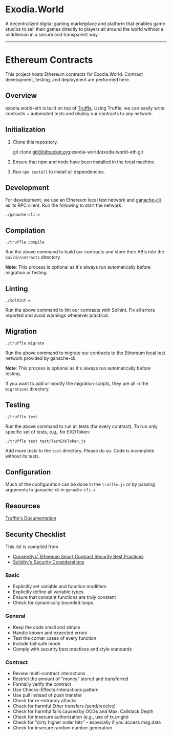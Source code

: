 # Exodia.World

A decentralized digital gaming marketplace and platform that enables game studios to sell their games directly to players all around the world without a middleman in a secure and transparent way.

---

# Ethereum Contracts

This project hosts Ethereum contracts for Exodia.World. Contract development, testing, and deployment are performed here.

## Overview

exodia.world-eth is built on top of [Truffle](http://truffleframework.com/). Using Truffle, we can easily write contracts + automated tests and deploy our contracts to any network.

## Initialization

1. Clone this repository.

	git clone git@bitbucket.org:exodia-world/exodia.world-eth.git

2. Ensure that npm and node have been installed in the local machine.

3. Run `npm install` to install all dependencies.

## Development

For development, we use an Ethereum local test network and [ganache-cli](https://github.com/trufflesuite/ganache-cli) as its RPC client. Run the following to start the network.

    ./ganache-cli-x

## Compilation

    ./truffle compile

Run the above command to build our contracts and store their ABIs into the `build/contracts` directory.

**Note**: This process is optional as it's always run automatically before migration or testing.

## Linting

    ./solhint-x

Run the above command to lint our contracts with Solhint. Fix all errors reported and avoid warnings whenever practical.

## Migration

    ./truffle migrate

Run the above command to migrate our contracts to the Ethereum local test network provided by ganache-cli.

**Note**: This process is optional as it's always run automatically before testing.

If you want to add or modify the migration scripts, they are all in the `migrations` directory.

## Testing

    ./truffle test

Run the above command to run all tests (for every contract). To run only specific set of tests, e.g., for EXOToken:

    ./truffle test test/TestEXOToken.js

Add more tests to the `test` directory. Please do so. Code is incomplete without its tests.

## Configuration

Much of the configuration can be done in the `truffle.js` or by passing arguments to ganache-cli in `ganache-cli-x`.

## Resources

[Truffle's Documentation](http://truffleframework.com/docs/)

## Security Checklist

This list is compiled from
- [ConsenSys' Ethereum Smart Contract Security Best Practices](https://consensys.github.io/smart-contract-best-practices/)
- [Solidity's Security Considerations](http://solidity.readthedocs.io/en/v0.4.18/security-considerations.html)

### Basic

- Explicitly set variable and function modifiers
- Explicitly define all variable types
- Ensure that constant functions are truly constant
- Check for dynamically bounded loops

### General

- Keep the code small and simple
- Handle known and expected errors
- Test the corner cases of every function
- Include fail-safe mode
- Comply with security best practices and style standards

### Contract

- Review multi-contract interactions
- Restrict the amount of "money" stored and transferred
- Formally verify the contract
- Use Checks-Effects-Interactions pattern
- Use pull instead of push transfer
- Check for re-entrancy attacks
- Check for harmful Ether transfers (send/receive)
- Check for harmful fails caused by OOGs and Max. Callstack Depth
- Check for insecure authorization (e.g., use of tx.origin)
- Check for "dirty higher order bits" - especially if you access msg.data
- Check for insecure random number generation

